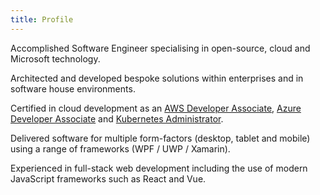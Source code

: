 ```yaml
---
title: Profile
---
```


Accomplished Software Engineer specialising in open-source, cloud and Microsoft technology.

Architected and developed bespoke solutions within enterprises and in software house environments.

Certified in cloud development as an [AWS Developer Associate][aws_da], [Azure Developer Associate][ms_ada] and [Kubernetes Administrator][cka].

Delivered software for multiple form-factors (desktop, tablet and mobile) using a range of frameworks (WPF / UWP / Xamarin).

Experienced in full-stack web development including the use of modern JavaScript frameworks such as React and Vue.

[ms_ada]: https://learn.microsoft.com/api/credentials/share/en-gb/ljfio/148632BAB118D454
[aws_da]: https://www.credly.com/badges/4a675941-3c8a-4ce8-a913-ec9b6a283581/public_url
[cka]: https://www.credly.com/badges/1a340d14-6b14-41e7-b3be-92e5f38cf0f5/public_url
